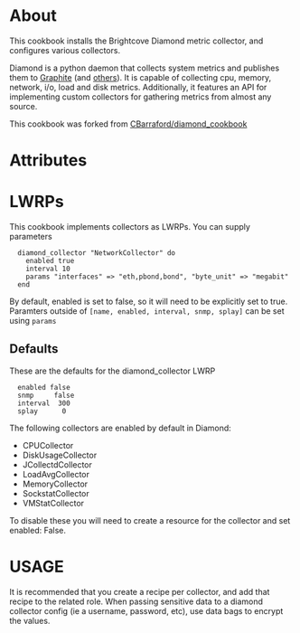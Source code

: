 About
=====

This cookbook installs the Brightcove Diamond metric collector, and configures various collectors.

Diamond is a python daemon that collects system metrics and publishes them to [Graphite](https://github.com/BrightcoveOS/Diamond/wiki/handler-GraphiteHandler) (and [others](https://github.com/BrightcoveOS/Diamond/wiki/Handlers)). It is capable of collecting cpu, memory, network, i/o, load and disk metrics.  Additionally, it features an API for implementing custom collectors for gathering metrics from almost any source.

This cookbook was forked from [CBarraford/diamond_cookbook](https://github.com/CBarraford/diamond_cookbook)

Attributes
=======


LWRPs
=====
This cookbook implements collectors as LWRPs. You can supply parameters

```
  diamond_collector "NetworkCollector" do
    enabled true
    interval 10
    params "interfaces" => "eth,pbond,bond", "byte_unit" => "megabit"
  end
```

By default, enabled is set to false, so it will need to be explicitly set to true.
Paramters outside of ```[name, enabled, interval, snmp, splay]``` can be set using ```params```

Defaults
-------
These are the defaults for the diamond_collector LWRP

```
  enabled false
  snmp     false
  interval  300
  splay      0
```

The following collectors are enabled by default in Diamond:

* CPUCollector
* DiskUsageCollector
* JCollectdCollector
* LoadAvgCollector
* MemoryCollector
* SockstatCollector
* VMStatCollector

To disable these you will need to create a resource for the collector and set enabled: False.

USAGE
=====
It is recommended that you create a recipe per collector, and add that recipe to the related role.
When passing sensitive data to a diamond collector config (ie a username, password, etc), use data bags 
to encrypt the values.
